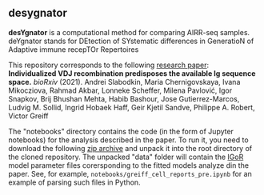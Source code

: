 ## desygnator
__desYgnator__ is a computational method for comparing AIRR-seq samples. deYgnator stands for DEtection of SYstematic differences in GeneratioN of Adaptive immune recepTOr Repertoires


This repository corresponds to the following [research paper](https://www.biorxiv.org/content/10.1101/2021.04.19.440409v1):  
__Individualized VDJ recombination predisposes the available Ig sequence space.__ _bioRxiv_ (2021). Andrei Slabodkin, Maria Chernigovskaya, Ivana Mikocziova,  Rahmad Akbar, Lonneke Scheffer, Milena Pavlović, Igor Snapkov, Brij Bhushan Mehta, Habib Bashour, Jose Gutierrez-Marcos, Ludvig M. Sollid, Ingrid Hobaek Haff, Geir Kjetil Sandve, Philippe A. Robert, Victor Greiff

The "notebooks" directory contains the code (in the form of Jupyter notebooks) for the analysis described in the paper. 
To run it, you need to download the following [zip archive](https://drive.google.com/file/d/1aJYufQC0xB26vqGa6bFWkN7pNGFh9fhL/) and unpack it into the root directory of the cloned repository. 
The unpacked "data" folder will contain the [IGoR](https://github.com/qmarcou/IGoR) model parameter files corersponding to the fitted models analyze din the paper. See, for example, `notebooks/greiff_cell_reports_pre.ipynb` for an example of parsing such files in Python.


